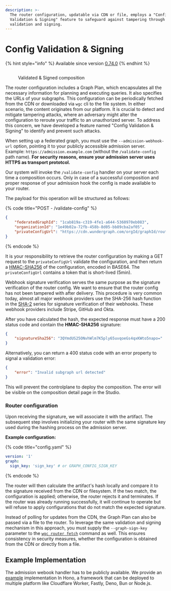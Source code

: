 ```yaml
---
description: >-
  The router configuration, updatable via CDN or file, employs a "Config
  Validation & Signing" feature to safeguard against tampering through external
  validation and signing.
---
```


# Config Validation & Signing

{% hint style="info" %}
Available since version [0.74.0](https://github.com/wundergraph/cosmo/releases/tag/router%400.74.0)
{% endhint %}

<figure><img src="../../.gitbook/assets/cosmo.wundergraph.com_wundergraph_default_graph_mygraph-with-admission_compositions (2).png" alt=""><figcaption><p>Validated &#x26; Signed composition</p></figcaption></figure>

The router configuration includes a Graph Plan, which encapsulates all the necessary information for planning and executing queries. It also specifies the URLs of your subgraphs. This configuration can be periodically fetched from the CDN or downloaded via `wgc` cli to the file system. In either scenario, the content originates from our platform. It is crucial to detect and mitigate tampering attacks, where an adversary might alter the configuration to reroute your traffic to an unauthorized server. To address this concern, we have developed a feature named "Config Validation & Signing" to identify and prevent such attacks.

When setting up a federated graph, you must use the `--admission-webhook-url` option, pointing it to your publicly accessible admission server. Example: `https://admission.example.com` (without the `/validate-config` path name). **For security reasons, ensure your admission server uses HTTPS as transport prototcol.**

Our system will invoke the `/validate-config` handler on your server each time a composition occurs. Only in case of a successful composition and proper response of your admission hook the config is made available to your router.

The payload for this operation will be structured as follows:

{% code title="POST - /validate-config" %}
```json
{
    "federatedGraphId": "1cab819a-c319-4fe1-a644-5360970eb083",
    "organizationId": "1e49b02a-72fb-458b-8d05-bb89cba2af05",
    "privateConfigUrl": "https://cdn.wundergraph.com/orgId/graphId/routerconfigs/draft.json?token=..."
}
```
{% endcode %}

It is your responsibility to retrieve the router configuration by making a GET request to the `privateConfigUrl` validate the configuration, and then return a [HMAC-SHA256](https://en.wikipedia.org/wiki/HMAC) of the configuration, encoded in BASE64. The `privateConfigUrl` contains a token that is short-lived (5min).

Webhook signature verification serves the same purpose as the signature verification of the router config. We want to ensure that the router config has not been tampered with after delivery. This procedure is very common today, almost all major webhook providers use the SHA-256 hash function in the [SHA-2](https://en.wikipedia.org/wiki/SHA-2) series for signature verification of their webhooks. These webhook providers include Stripe, GitHub and Okta.

After you have calculated the hash, the expected response must have a 200 status code and contain the **HMAC-SHA256** signature:

```json
{
    "signatureSha256": "3QYmdUS25ONvhWlm7K5ply65uvqoeGs4qxKWto5napo="
}
```

Alternatively, you can return a 400 status code with an error property to signal a validation error:

```json
{
    "error": "Invalid subgraph url detected"
}
```

This will prevent the controlplane to deploy the composition. The error will be visible on the composition detail page in the Studio.

### Router configuration

Upon receiving the signature, we will associate it with the artifact. The subsequent step involves initializing your router with the same signature key used during the hashing process on the admission server.

**Example configuration:**

{% code title="config.yaml" %}
```yaml
version: '1'
graph: 
  sign_key: 'sign_key' # or GRAPH_CONFIG_SIGN_KEY 
```
{% endcode %}

The router will then calculate the artifact's hash locally and compare it to the signature received from the CDN or filesystem. If the two match, the configuration is applied; otherwise, the router rejects it and terminates. If the router was already running successfully, it will continue to operate but will refuse to apply configurations that do not match the expected signature.

Instead of polling for updates from the CDN, the Graph Plan can also be passed via a file to the router. To leverage the same validation and signing mechanism in this approach, you must supply the `--graph-sign-key` parameter to the [`wgc router fetch`](../../cli/router/fetch.md) command as well. This ensures consistency in security measures, whether the configuration is obtained from the CDN or directly from a file.

## Example Implementation

The admission webook handler has to be publicly available. We provide an [example](https://github.com/wundergraph/cosmo/tree/main/admission-server) implementation In Hono, a framework that can be deployed to multiple platform like Cloudflare Worker, Fastly, Deno, Bun or Node.js.

